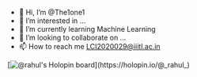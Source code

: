 - 👋 Hi, I’m @The1one1
- 👀 I’m interested in ...
- 🌱 I’m currently learning Machine Learning
- 💞️ I’m looking to collaborate on ...
- 📫 How to reach me LCI2020029@iiitl.ac.in

<!---
The1one1/The1one1 is a ✨ special ✨ repository because its `README.md` (this file) appears on your GitHub profile.
You can click the Preview link to take a look at your changes.
--->
[![@_rahul_'s Holopin board](https://holopin.me/_rahul_)](https://holopin.io/@_rahul_)
